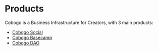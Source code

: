 # Products

Cobogo is a Business Infrastructure for Creators, with 3 main products:

* [Cobogo Social](creator-profiles.md)
* [Cobogo Basecamp](cobogo-fundraising-tools/)
* [Cobogo DAO](cobogo-ventures/)
